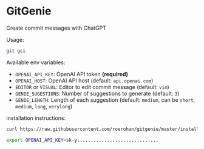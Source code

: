 # GitGenie
Create commit messages with ChatGPT

Usage:
    
```bash
git gci 
```

Available env variables:

- `OPENAI_API_KEY`: OpenAI API token **(required)**
- `OPENAI_HOST`: OpenAI API host (default: `api.openai.com`)
- `EDITOR` or `VISUAL`: Editor to edit commit message (default: `vim`)
- `GENIE_SUGESTIONS`: Number of suggestions to generate (default: `3`)
- `GENIE_LENGTH`: Length of each suggestion (default: `medium`, can be `short`, `medium`, `long`, `verylong`)

installation instructions:

```bash
curl https://raw.githubusercontent.com/roerohan/gitgenie/master/install.sh | bash

export OPENAI_API_KEY=sk-y..............................
```